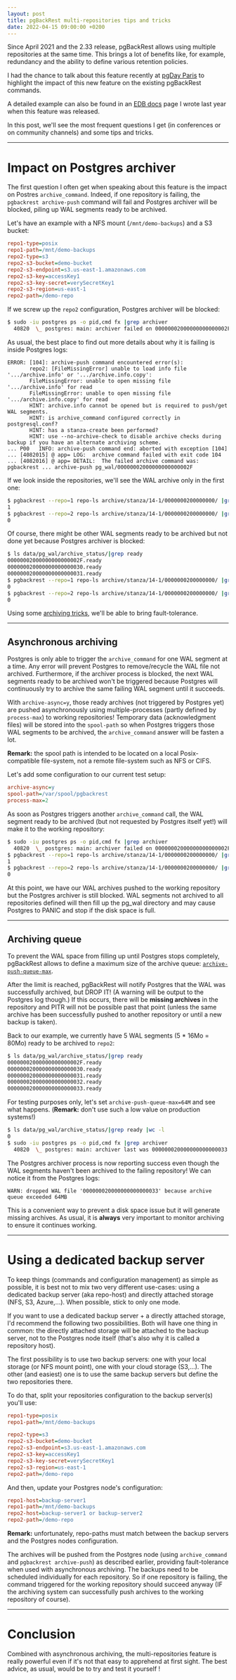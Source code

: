 ```yaml
---
layout: post
title: pgBackRest multi-repositories tips and tricks
date: 2022-04-15 09:00:00 +0200
---
```


Since April 2021 and the 2.33 release, pgBackRest allows using multiple repositories at the same time. This brings a lot of benefits like, for example, redundancy and the ability to define various retention policies.

I had the chance to talk about this feature recently at [pgDay Paris](../talks/en/20220324_pgDayParis_Using-multiple-backup-repositories-with-pgBackRest.pdf) to highlight the impact of this new feature on the existing pgBackRest commands.

A detailed example can also be found in an [EDB docs](https://www.enterprisedb.com/docs/supported-open-source/pgbackrest/08-multiple-repositories/) page I wrote last year when this feature was released.

In this post, we'll see the most frequent questions I get (in conferences or on community channels) and some tips and tricks.

<!--MORE-->

-----

# Impact on Postgres archiver

The first question I often get when speaking about this feature is the impact on Postres `archive_command`. Indeed, if one repository is failing, the `pgbackrest archive-push` command will fail and Postgres archiver will be blocked, piling up WAL segments ready to be archived.


Let's have an example with a NFS mount (`/mnt/demo-backups`) and a S3 bucket:

```ini
repo1-type=posix
repo1-path=/mnt/demo-backups
repo2-type=s3
repo2-s3-bucket=demo-bucket
repo2-s3-endpoint=s3.us-east-1.amazonaws.com
repo2-s3-key=accessKey1
repo2-s3-key-secret=verySecretKey1
repo2-s3-region=us-east-1
repo2-path=/demo-repo
```

If we screw up the `repo2` configuration, Postgres archiver will be blocked:

```bash
$ sudo -iu postgres ps -o pid,cmd fx |grep archiver
  40820  \_ postgres: main: archiver failed on 00000002000000000000002F
```

As usual, the best place to find out more details about why it is failing is inside Postgres logs:

```
ERROR: [104]: archive-push command encountered error(s):
       repo2: [FileMissingError] unable to load info file '.../archive.info' or '.../archive.info.copy':
       FileMissingError: unable to open missing file '.../archive.info' for read
       FileMissingError: unable to open missing file '.../archive.info.copy' for read
       HINT: archive.info cannot be opened but is required to push/get WAL segments.
       HINT: is archive_command configured correctly in postgresql.conf?
       HINT: has a stanza-create been performed?
       HINT: use --no-archive-check to disable archive checks during backup if you have an alternate archiving scheme.
... P00   INFO: archive-push command end: aborted with exception [104]
... [4082015] @ app= LOG:  archive command failed with exit code 104
... [4082016] @ app= DETAIL:  The failed archive command was: pgbackrest ... archive-push pg_wal/00000002000000000000002F
```

If we look inside the repositories, we'll see the WAL archive only in the first one:

```bash
$ pgbackrest --repo=1 repo-ls archive/stanza/14-1/0000000200000000/ |grep 00000002000000000000002F |wc -l
1
$ pgbackrest --repo=2 repo-ls archive/stanza/14-1/0000000200000000/ |grep 00000002000000000000002F |wc -l
0
```

Of course, there might be other WAL segments ready to be archived but not done yet because Postgres archiver is blocked:

```bash
$ ls data/pg_wal/archive_status/|grep ready
00000002000000000000002F.ready
000000020000000000000030.ready
000000020000000000000031.ready
$ pgbackrest --repo=1 repo-ls archive/stanza/14-1/0000000200000000/ |grep 000000020000000000000030 |wc -l
0
$ pgbackrest --repo=2 repo-ls archive/stanza/14-1/0000000200000000/ |grep 000000020000000000000030 |wc -l
0
```

Using some [archiving tricks](../2019/03/26/pgbackrest_archiving_tricks.html), we'll be able to bring fault-tolerance.

-----

## Asynchronous archiving

Postgres is only able to trigger the `archive_command` for one WAL segment at a time. Any error will prevent Postgres to remove/recycle the WAL file not archived. Furthermore, if the archiver process is blocked, the next WAL segments ready to be archived won't be triggered because Postgres will continuously try to archive the same failing WAL segment until it succeeds.

With `archive-async=y`, those ready archives (not triggered by Postgres yet) are pushed asynchronously using multiple-processes (partly defined by `process-max`) to working repositories!
Temporary data (acknowledgment files) will be stored into the `spool-path` so when Postgres triggers those WAL segments to be archived, the `archive_command` answer will be fasten a lot.

**Remark:** the spool path is intended to be located on a local Posix-compatible file-system, not a remote file-system such as NFS or CIFS.

Let's add some configuration to our current test setup:

```ini
archive-async=y
spool-path=/var/spool/pgbackrest
process-max=2
```

As soon as Postgres triggers another `archive_command` call, the WAL segment ready to be archived (but not requested by Postgres itself yet!) will make it to the working repository:

```bash
$ sudo -iu postgres ps -o pid,cmd fx |grep archiver
  40820  \_ postgres: main: archiver failed on 00000002000000000000002F
$ pgbackrest --repo=1 repo-ls archive/stanza/14-1/0000000200000000/ |grep 000000020000000000000030 |wc -l
1
$ pgbackrest --repo=2 repo-ls archive/stanza/14-1/0000000200000000/ |grep 000000020000000000000030 |wc -l
0
```

At this point, we have our WAL archives pushed to the working repository but the Postgres archiver is still blocked. WAL segments not archived to all repositories defined will then fill up the pg_wal directory and may cause Postgres to PANIC and stop if the disk space is full.

-----

## Archiving queue

To prevent the WAL space from filling up until Postgres stops completely, pgBackRest allows to define a maximum size of the archive queue: [`archive-push-queue-max`](https://pgbackrest.org/configuration.html#section-archive/option-archive-push-queue-max).

After the limit is reached, pgBackRest will notify Postgres that the WAL was successfully archived, but DROP IT! (A warning will be output to the Postgres log though.)
If this occurs, there will be **missing archives** in the repository and PITR will not be possible past that point (unless the same archive has been successfully pushed to another repository or until a new backup is taken).

Back to our example, we currently have 5 WAL segments (5 * 16Mo = 80Mo) ready to be archived to `repo2`:

```bash
$ ls data/pg_wal/archive_status/|grep ready
00000002000000000000002F.ready
000000020000000000000030.ready
000000020000000000000031.ready
000000020000000000000032.ready
000000020000000000000033.ready
```

For testing purposes only, let's set `archive-push-queue-max=64M` and see what happens. (**Remark:** don't use such a low value on production systems!)

```bash
$ ls data/pg_wal/archive_status/|grep ready |wc -l
0
$ sudo -iu postgres ps -o pid,cmd fx |grep archiver
  40820  \_ postgres: main: archiver last was 000000020000000000000033
```

The Postgres archiver process is now reporting success even though the WAL segments haven't been archived to the failing repository! We can notice it from the Postgres logs:

```
WARN: dropped WAL file '000000020000000000000033' because archive queue exceeded 64MB
```

This is a convenient way to prevent a disk space issue but it will generate missing archives. As usual, it is **always** very important to monitor archiving to ensure it continues working.

-----

# Using a dedicated backup server

To keep things (commands and configuration management) as simple as possible, it is best not to mix two very different use-cases: using a dedicated backup server (aka repo-host) and directly attached storage (NFS, S3, Azure,...). When possible, stick to only one mode.

If you want to use a dedicated backup server + a directly attached storage, I'd recommend the following two possibilities. Both will have one thing in common: the directly attached storage will be attached to the backup server, not to the Postgres node itself (that's also why it is called a repository host).

The first possibility is to use two backup servers: one with your local storage (or NFS mount point), one with your cloud storage (S3,...). The other (and easiest) one is to use the same backup servers but define the two repositories there.

To do that, split your repositories configuration to the backup server(s) you'll use:

```ini
repo1-type=posix
repo1-path=/mnt/demo-backups
```
```ini
repo2-type=s3
repo2-s3-bucket=demo-bucket
repo2-s3-endpoint=s3.us-east-1.amazonaws.com
repo2-s3-key=accessKey1
repo2-s3-key-secret=verySecretKey1
repo2-s3-region=us-east-1
repo2-path=/demo-repo
```

And then, update your Postgres node's configuration:

```ini
repo1-host=backup-server1
repo1-path=/mnt/demo-backups
repo2-host=backup-server1 or backup-server2
repo2-path=/demo-repo
```

**Remark:** unfortunately, repo-paths must match between the backup servers and the Postgres nodes configuration.

The archives will be pushed from the Postgres node (using `archive_command` and `pgbackrest archive-push`) as described earlier, providing fault-tolerance when used with asynchronous archiving.
The backups need to be scheduled individually for each repository. So if one repository is failing, the command triggered for the working repository should succeed anyway (IF the archiving system can successfully push archives to the working repository of course).

-----

# Conclusion

Combined with asynchronous archiving, the multi-repositories feature is really powerful even if it's not that easy to apprehend at first sight. The best advice, as usual, would be to try and test it yourself !
